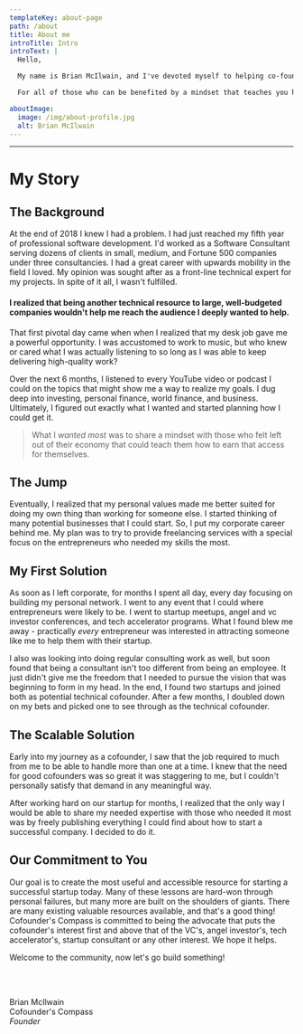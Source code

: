 ```yaml
---
templateKey: about-page
path: /about
title: About me
introTitle: Intro
introText: |
  Hello,

  My name is Brian McIlwain, and I've devoted myself to helping co-founders succeed in software and in business. You may be the aspiring entrepreneur trying to amass the tools or team to help you achieve your vision. You may be technical and looking to improve yourself. Perhaps you're interested in the idea of founding a startup- but you're not sure where to gain the different skills you'll need.

  For all of those who can be benefited by a mindset that teaches you how to realize your vision of solving real problems and successfully launching your real business - this resource is for you. Welcome.

aboutImage:
  image: /img/about-profile.jpg
  alt: Brian McIlwain
---
```


---

# My Story

## The Background

At the end of 2018 I knew I had a problem. I had just reached my fifth year of professional software development. I'd worked as a Software Consultant serving dozens of clients in small, medium, and Fortune 500 companies under three consultancies. I had a great career with upwards mobility in the field I loved. My opinion was sought after as a front-line technical expert for my projects. In spite of it all, I wasn't fulfilled.

#### I realized that being another technical resource to large, well-budgeted companies wouldn't help me reach the audience I deeply wanted to help.

That first pivotal day came when when I realized that my desk job gave me a powerful opportunity. I was accustomed to work to music, but who knew or cared what I was actually listening to so long as I was able to keep delivering high-quality work?

Over the next 6 months, I listened to every YouTube video or podcast I could on the topics that might show me a way to realize my goals. I dug deep into investing, personal finance, world finance, and business. Ultimately, I figured out exactly what I wanted and started planning how I could get it.

> What I _wanted most_ was to share a mindset with those who felt left out of their economy that could teach them how to earn that access for themselves.

## The Jump

Eventually, I realized that my personal values made me better suited for doing my own thing than working for someone else. I started thinking of many potential businesses that I could start. So, I put my corporate career behind me. My plan was to try to provide freelancing services with a special focus on the entrepreneurs who needed my skills the most.

## My First Solution

As soon as I left corporate, for months I spent all day, every day focusing on building my personal network. I went to any event that I could where entrepreneurs were likely to be. I went to startup meetups, angel and vc investor conferences, and tech accelerator programs. What I found blew me away - practically _every_ entrepreneur was interested in attracting someone like me to help them with their startup.

I also was looking into doing regular consulting work as well, but soon found that being a consultant isn't too different from being an employee. It just didn't give me the freedom that I needed to pursue the vision that was beginning to form in my head. In the end, I found two startups and joined both as potential technical cofounder. After a few months, I doubled down on my bets and picked one to see through as the technical cofounder.

## The Scalable Solution

Early into my journey as a cofounder, I saw that the job required to much from me to be able to handle more than one at a time. I knew that the need for good cofounders was so great it was staggering to me, but I couldn't personally satisfy that demand in any meaningful way.

After working hard on our startup for months, I realized that the only way I would be able to share my needed expertise with those who needed it most was by freely publishing everything I could find about how to start a successful company. I decided to do it.

## Our Commitment to You

Our goal is to create the most useful and accessible resource for starting a successful startup today. Many of these lessons are hard-won through personal failures, but many more are built on the shoulders of giants. There are many existing valuable resources available, and that's a good thing! Cofounder's Compass is committed to being the advocate that puts the cofounder's interest first and above that of the VC's, angel investor's, tech accelerator's, startup consultant or any other interest. We hope it helps.

Welcome to the community, now let's go build something!

<br/>
<br/>

Brian McIlwain \
Cofounder's Compass \
_Founder_
